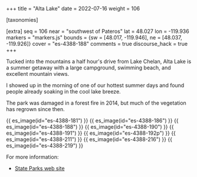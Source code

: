 +++
title = "Alta Lake"
date = 2022-07-16
weight = 106

[taxonomies]

[extra]
seq = 106
near = "southwest of Pateros"
lat = 48.027
lon = -119.936
markers = "markers.js"
bounds = {sw = [48.017, -119.946], ne = [48.037, -119.926]}
cover = "es-4388-188"
comments = true
discourse_hack = true
+++

Tucked into the mountains a half hour's drive from Lake Chelan, Alta Lake is a summer getaway with a large campground, swimming beach, and excellent mountain views.

<!-- more -->

I showed up in the morning of one of our hottest summer days and found people already soaking in the cool lake breeze.

The park was damaged in a forest fire in 2014, but much of the vegetation has regrown since then.

{{ es_image(id="es-4388-181") }}
{{ es_image(id="es-4388-186") }}
{{ es_image(id="es-4388-188") }}
{{ es_image(id="es-4388-190") }}
{{ es_image(id="es-4388-191") }}
{{ es_image(id="es-4388-192p") }}
{{ es_image(id="es-4388-211") }}
{{ es_image(id="es-4388-216") }}
{{ es_image(id="es-4388-219") }}

For more information:

* [State Parks web site](https://www.parks.wa.gov/239/Alta-Lake)
